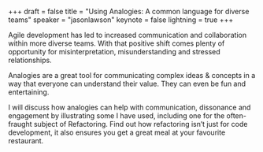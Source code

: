 +++
draft = false
title = "Using Analogies: A common language for diverse teams"
speaker = "jasonlawson"
keynote = false
lightning = true
+++

Agile development has led to increased communication and collaboration within more diverse teams.  With that positive shift comes plenty of opportunity for misinterpretation, misunderstanding and stressed relationships.

Analogies are a great tool for communicating complex ideas & concepts in a way that everyone can understand their value.  They can even be fun and entertaining.

I will discuss how analogies can help with communication, dissonance and engagement by illustrating some I have used, including one for the often-fraught subject of Refactoring.   Find out how refactoring isn’t just for code development, it also ensures you get a great meal at your favourite restaurant.